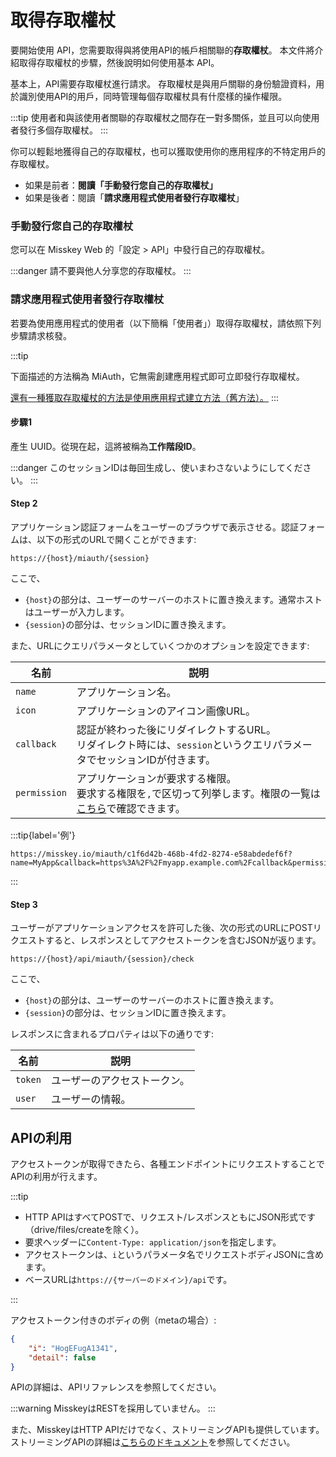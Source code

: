 # 取得存取權杖

要開始使用 API，您需要取得與將使用API的帳戶相關聯的**存取權杖**。
本文件將介紹取得存取權杖的步驟，然後說明如何使用基本 API。

基本上，API需要存取權杖進行請求。
存取權杖是與用戶關聯的身份驗證資料，用於識別使用API的用戶，同時管理每個存取權杖具有什麼樣的操作權限。

:::tip
使用者和與該使用者關聯的存取權杖之間存在一對多關係，並且可以向​​使用者發行多個存取權杖。
:::

你可以輕鬆地獲得自己的存取權杖，也可以獲取使用你的應用程序的不特定用戶的存取權杖。

- 如果是前者：**閱讀「手動發行您自己的存取權杖」**
- 如果是後者：閱讀「**請求應用程式使用者發行存取權杖**」

### 手動發行您自己的存取權杖

您可以在 Misskey Web 的「設定 > API」中發行自己的存取權杖。

:::danger
請不要與他人分享您的存取權杖。
:::

### 請求應用程式使用者發行存取權杖

若要為使用應用程式的使用者（以下簡稱「使用者」）取得存取權杖，請依照下列步驟請求核發。

:::tip

下面描述的方法稱為 MiAuth，它無需創建應用程式即可立即發行存取權杖。

[還有一種獲取存取權杖的方法是使用應用程式建立方法（舊方法）。](./app)
:::

#### 步驟1

產生 UUID。從現在起，這將被稱為**工作階段ID**。

:::danger
このセッションIDは毎回生成し、使いまわさないようにしてください。
:::

#### Step 2

アプリケーション認証フォームをユーザーのブラウザで表示させる。認証フォームは、以下の形式のURLで開くことができます:

```
https://{host}/miauth/{session}
```

ここで、

- `{host}`の部分は、ユーザーのサーバーのホストに置き換えます。通常ホストはユーザーが入力します。
- `{session}`の部分は、セッションIDに置き換えます。

また、URLにクエリパラメータとしていくつかのオプションを設定できます:

| 名前           | 説明                                                                            |
| ------------ | ----------------------------------------------------------------------------- |
| `name`       | アプリケーション名。                                                                    |
| `icon`       | アプリケーションのアイコン画像URL。                                                           |
| `callback`   | 認証が終わった後にリダイレクトするURL。<br>リダイレクト時には、`session`というクエリパラメータでセッションIDが付きます。         |
| `permission` | アプリケーションが要求する権限。<br>要求する権限を`,`で区切って列挙します。権限の一覧は[こちら](./permission.md)で確認できます。 |

:::tip{label='例'}

```
https://misskey.io/miauth/c1f6d42b-468b-4fd2-8274-e58abdedef6f?name=MyApp&callback=https%3A%2F%2Fmyapp.example.com%2Fcallback&permission=write:notes,write:following,read:drive
```

:::

#### Step 3

ユーザーがアプリケーションアクセスを許可した後、次の形式のURLにPOSTリクエストすると、レスポンスとしてアクセストークンを含むJSONが返ります。

```
https://{host}/api/miauth/{session}/check
```

ここで、

- `{host}`の部分は、ユーザーのサーバーのホストに置き換えます。
- `{session}`の部分は、セッションIDに置き換えます。

レスポンスに含まれるプロパティは以下の通りです:

| 名前      | 説明             |
| ------- | -------------- |
| `token` | ユーザーのアクセストークン。 |
| `user`  | ユーザーの情報。       |

## APIの利用

アクセストークンが取得できたら、各種エンドポイントにリクエストすることでAPIの利用が行えます。

:::tip

- HTTP APIはすべてPOSTで、リクエスト/レスポンスともにJSON形式です（drive/files/createを除く）。
- 要求ヘッダーに`Content-Type: application/json`を指定します。
- アクセストークンは、`i`というパラメータ名でリクエストボディJSONに含めます。
- ベースURLは`https://{サーバーのドメイン}/api`です。

:::

アクセストークン付きのボディの例（metaの場合）:

```json
{
    "i": "HogEFugA1341",
    "detail": false
}
```

<!--TODO:「APIリファレンス」をリンクに差し替え-->

APIの詳細は、APIリファレンスを参照してください。

:::warning
MisskeyはRESTを採用していません。
:::

また、MisskeyはHTTP APIだけでなく、ストリーミングAPIも提供しています。ストリーミングAPIの詳細は[こちらのドキュメント](./streaming/index.md)を参照してください。
